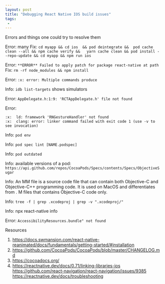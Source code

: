 ```yaml
---
layout: post
title: "Debugging React Native IOS build issues"
tags:
 -
---
```


Errors and things one could try to resolve them
 

 Error: many Fix: `cd myapp && cd ios  && pod deintegrate &&  pod cache clean --all && npm cache verify &&   yarn cache clean && pod install --repo-update && cd myapp && npm run ios`

 Error: `**ERROR** Failed to apply patch for package react-native at path` Fix: `rm -rf node_modules && npm install`

 Error: `:x: error: Multiple commands produce `

 Info: `idb list-targets` shows simulators

 Error: `AppDelegate.h:1:9: 'RCTAppDelegate.h' file not found`

 Error: 
 ```
 :x:  ld: framework 'RNGestureHandler' not found
 :x:  clang: error: linker command failed with exit code 1 (use -v to see invocation)
 ```

 Info: `pod env`

 Info: `pod spec lint [NAME.podspec]`

 Info: `pod outdated`

 Info: available versions of a pod: `https://api.github.com/repos/CocoaPods/Specs/contents/Specs/ObjectiveSugar`

 Info: An MM file is a source code file that can contain both Objective-C and Objective-C++ programming code. It is used on MacOS and differentiates from . M files that contains Objective-C code only.

 Info: `tree -f | grep .xcodeproj | grep -v ".xcodeproj/"`

 Info: npx react-native info

 Error: `AccessibilityResources.bundle" not found`



 Resources
 1. https://docs.swmansion.com/react-native-reanimated/docs/fundamentals/getting-started/#installation 
 1. https://github.com/CocoaPods/CocoaPods/blob/master/CHANGELOG.md
 1. https://cocoadocs.org/
 1. https://reactnative.dev/docs/0.71/linking-libraries-ios
 https://github.com/react-navigation/react-navigation/issues/9385
https://reactnative.dev/docs/troubleshooting
